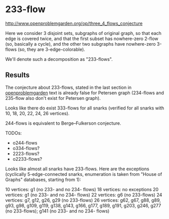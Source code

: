 # 233-flow

http://www.openproblemgarden.org/op/three_4_flows_conjecture

Here we consider 3 disjoint sets, subgraphs of original graph, so that each edge is covered twice, and that the first subset has nowhere-zero 2-flow (so, basically a cycle), and the other two subgraphs have nowhere-zero 3-flows (so, they are 3-edge-colorable).

We'll denote such a decomposition as "233-flows".

## Results

The conjecture about 233-flows, stated in the last section in [openproblemgarden](http://www.openproblemgarden.org/op/three_4_flows_conjecture) text is already false for Petersen graph (234-flows and 235-flow also don't exist for Petersen graph).

Looks like there do exist 333-flows for all snarks (verified for all snarks with 10, 18, 20, 22, 24, 26 vertices).

244-flows is equivalent to Berge&ndash;Fulkerson conjecture.

TODOs:
- o244-flows
- o334-flows?
- 2223-flows?
- o2233-flows?

Looks like almost all snarks have 233-flows. Here are the exceptions (cyclically 5-edge-connected snarks, enumeration is taken from "House of Graphs" databases, starting from 1):

10 vertices: g1 (no 233- and no 234- flows)
18 vertices: no exceptions
20 vertices: g1 (no 233- and no 234- flows)
22 vertices: g6 (no 233-flows)
24 vertices: g7, g12, g26, g29 (no 233-flows)
26 vertices: g62, g67, g88, g89, g93, g98, g109, g119, g138, g143, g166, g177, g189, g191, g203, g246, g277 (no 233-flows); g141 (no 233- and no 234- flows)
